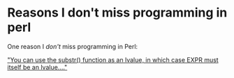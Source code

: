 # Reasons I don't miss programming in perl

One reason I _don't_ miss programming in Perl:

["](goog_685140742)[You can use the substr() function as an lvalue, in which
case EXPR must itself be an
lvalue...."](http://perldoc.perl.org/functions/substr.html)

